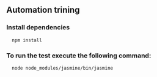 ## Automation trining

### Install dependencies
```
  npm install
```

### To run the test execute the following command:

```
  node node_modules/jasmine/bin/jasmine
```
